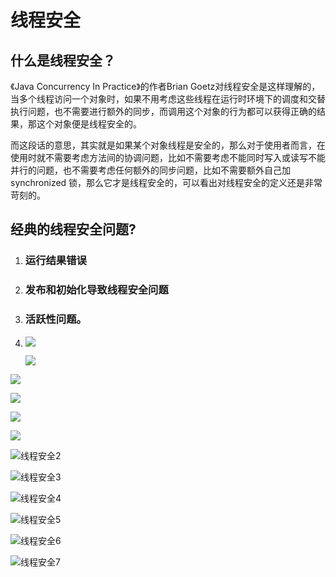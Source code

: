 # 线程安全

## 什么是线程安全？

《Java Concurrency In Practice》的作者Brian Goetz对线程安全是这样理解的，当多个线程访问一个对象时，如果不用考虑这些线程在运行时环境下的调度和交替执行问题，也不需要进行额外的同步，而调用这个对象的行为都可以获得正确的结果，那这个对象便是线程安全的。

而这段话的意思，其实就是如果某个对象线程是安全的，那么对于使用者而言，在使用时就不需要考虑方法间的协调问题，比如不需要考虑不能同时写入或读写不能并行的问题，也不需要考虑任何额外的同步问题，比如不需要额外自己加 synchronized 锁，那么它才是线程安全的，可以看出对线程安全的定义还是非常苛刻的。

## 经典的线程安全问题?

1. ### 运行结果错误

2. ### 发布和初始化导致线程安全问题

3. ### 活跃性问题。

4. ![](F:\笔记\java_Study\Multithreading\asstes\线程安全之运行错误.png)

   ![](F:\笔记\java_Study\Multithreading\asstes\线程安全之运行错误2.png)

   

![](F:\笔记\java_Study\Multithreading\asstes\线程安全之运行错误.png)

![](F:\笔记\java_Study\Multithreading\asstes\线程安全之运行错误2.png)

![](F:\笔记\java_Study\Multithreading\asstes\线程安全之运行错误3.png)

![](F:\笔记\java_Study\Multithreading\asstes\线程安全.png)

![线程安全2](F:\笔记\java_Study\Multithreading\asstes\线程安全2.png)

![线程安全3](F:\笔记\java_Study\Multithreading\asstes\线程安全3.png)

![线程安全4](F:\笔记\java_Study\Multithreading\asstes\线程安全4.png)

![线程安全5](F:\笔记\java_Study\Multithreading\asstes\线程安全5.png)

![线程安全6](F:\笔记\java_Study\Multithreading\asstes\线程安全6.png)

![线程安全7](F:\笔记\java_Study\Multithreading\asstes\线程安全7.png)